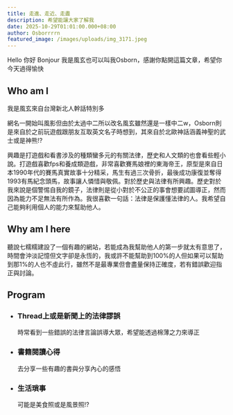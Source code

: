```yaml
---
title: 走進、走近、走盡
description: 希望能讓大家了解我
date: 2025-10-29T01:01:00.000+08:00
author: Osborrrrn
featured_image: /images/uploads/img_3171.jpeg
---
```

Hello 你好 Bonjour
我是風玄也可以叫我Osborn，感謝你點開這篇文章，希望你今天過得愉快

## Who am I

我是風玄來自台灣新北人幹話特別多

網名一開始叫風影但由於太過中二所以改名風玄雖然還是一樣中二w，Osborn則是來自於之前玩遊戲跟朋友互取英文名子時想到，其來自於北歐神話涵義神聖的武士或是神熊!?

興趣是打遊戲和看書涉及的種類蠻多元的有關法律，歷史和人文類的也會看些輕小說。打遊戲喜歡fps和養成類遊戲，非常喜歡賽馬娘裡的東海帝王，原型是來自日本1990年代的賽馬真實故事十分精采，馬生有過三次骨折，最後成功康復並奪得1993有馬紀念頭馬，故事讓人憐惜與敬佩。對於歷史與法律有所興趣。歷史對於我來說是個警惕自我的鏡子，法律則是從小對於不公正的事會想要試圖導正，然而因為能力不足無法有所作為。我很喜歡一句話：法律是保護懂法律的人。我希望自己能夠利用個人的能力來幫助他人。

## Why am I here

聽說七糯糯建設了一個有趣的網站，若能成為我幫助他人的第一步就太有意思了，時間會沖淡記憶但文字卻是永恆的，我或許不能幫助到100%的人但如果可以幫助到那1%的人也不虛此行，雖然不是最專業但會盡量保持正確度，若有錯誤歡迎指正與討論。

## Program

* ### Thread上或是新聞上的法律謬誤

  時常看到一些錯誤的法律言論誤導大眾，希望能透過棉薄之力來導正
* ### 書籍閱讀心得

  去分享一些有趣的書與分享內心的感悟
* ### 生活瑣事

  可能是美食照或是風景照!?
